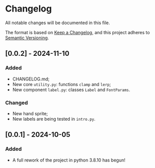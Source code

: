 # Changelog
All notable changes will be documented in this file.

The format is based on [Keep a Changelog](https://keepachangelog.com/en/1.0.0/),
and this project adheres to [Semantic Versioning](https://semver.org/spec/v2.0.0.html).

## [0.0.2] - 2024-11-10
### Added
- CHANGELOG.md;
- New core `utility.py`: functions `clamp` and `lerp`;
- New component `label.py`: classes `Label` and `FontParams`.

### Changed
- New hand sprite; 
- New labels are being tested in `intro.py`.

## [0.0.1] - 2024-10-05
### Added
- A full rework of the project in python 3.8.10 has begun!
